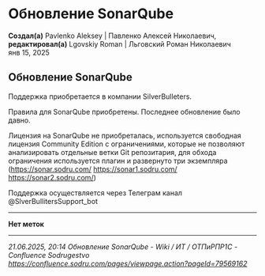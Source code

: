 # Обновление SonarQube

**Создал(а)** Pavlenko Aleksey | Павленко Алексей Николаевич, **редактировал(а)** Lgovskiy Roman | Льговский Роман Николаевич  
янв 15, 2025

## Обновление SonarQube

Поддержка приобретается в компании SilverBulleters.

Правила для SonarQube приобретены. Последнее обновление было давно.

Лицензия на SonarQube не приобреталась, используется свободная лицензия Community Edition с ограничениями, которые не позволяют анализировать отдельные ветки Git репозитария, для обхода ограничения используется плагин и развернуто три экземпляра (https://sonar.sodru.com/ https://sonar1.sodru.com/ https://sonar2.sodru.com/)

Поддержка осуществляется через Телеграм канал @SlverBullitersSupport_bot

---

**Нет меток**

---

*21.06.2025, 20:14 Обновление SonarQube - Wiki / ИТ / ОТПиРПР1С - Confluence Sodrugestvo*  
*https://confluence.sodru.com/pages/viewpage.action?pageId=79569162*